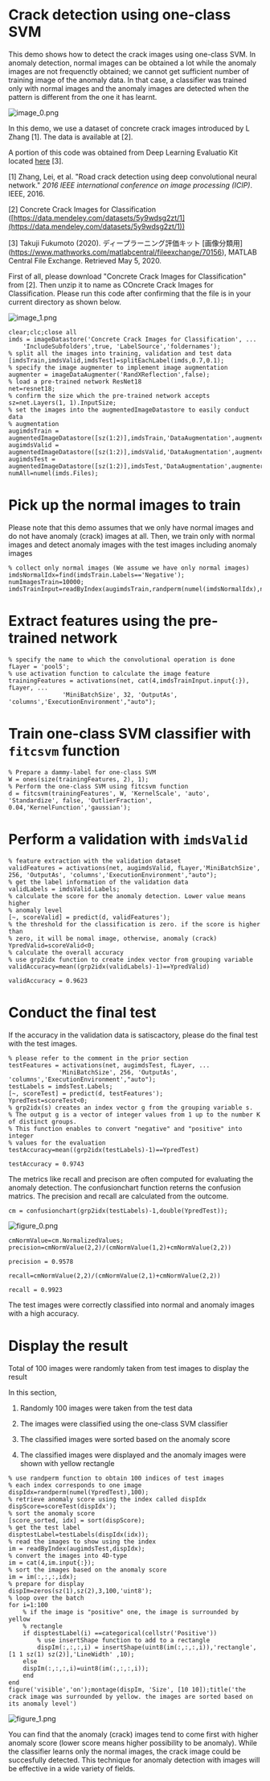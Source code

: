 # Crack detection using one-class SVM

This demo shows how to detect the crack images using one-class SVM. In anomaly detection, normal images can be obtained a lot while the anomaly images are not frequenctly obtained; we cannot get sufficient number of training image of the anomaly data. In that case, a classifier was trained only with normal images and the anomaly images are detected when the pattern is different from the one it has learnt. 

![image_0.png](README_images/image_0.png)

In this demo, we use a dataset of concrete crack images introduced by L Zhang [1]. The data is available at [2]. 

A portion of this code was obtained from Deep Learning Evaluatio Kit located [here](https://jp.mathworks.com/matlabcentral/fileexchange/70156) [3].

[1] Zhang, Lei, et al. "Road crack detection using deep convolutional neural network." *2016 IEEE international conference on image processing (ICIP)*. IEEE, 2016.

[2] Concrete Crack Images for Classification ([https://data.mendeley.com/datasets/5y9wdsg2zt/1](https://data.mendeley.com/datasets/5y9wdsg2zt/1))

[3] Takuji Fukumoto (2020). ディープラーニング評価キット [画像分類用] (https://www.mathworks.com/matlabcentral/fileexchange/70156), MATLAB Central File Exchange. Retrieved May 5, 2020.

  

First of all, please download "Concrete Crack Images for Classification" from [2]. Then unzip it to name as COncrete Crack Images for Classification. Please run this code after confirming that the file is in your current directory as shown below.  

![image_1.png](README_images/image_1.png)

```matlab:Code
clear;clc;close all
imds = imageDatastore('Concrete Crack Images for Classification', ...
    'IncludeSubfolders',true, 'LabelSource','foldernames');
% split all the images into training, validation and test data 
[imdsTrain,imdsValid,imdsTest]=splitEachLabel(imds,0.7,0.1);
% specify the image augmenter to implement image augmentation
augmenter = imageDataAugmenter('RandXReflection',false);
% load a pre-trained network ResNet18
net=resnet18;
% confirm the size which the pre-trained network accepts
sz=net.Layers(1, 1).InputSize;
% set the images into the augmentedImageDatastore to easily conduct data
% augmentation
augimdsTrain = augmentedImageDatastore([sz(1:2)],imdsTrain,'DataAugmentation',augmenter);
augimdsValid = augmentedImageDatastore([sz(1:2)],imdsValid,'DataAugmentation',augmenter);
augimdsTest = augmentedImageDatastore([sz(1:2)],imdsTest,'DataAugmentation',augmenter);
numAll=numel(imds.Files);
```

# Pick up the normal images to train

Please note that this demo assumes that we only have normal images and do not have anomaly (crack) images at all. Then, we train only with normal images and detect anomaly images with the test images including anomaly images

```matlab:Code
% collect only normal images (We assume we have only normal images)
imdsNormalIdx=find(imdsTrain.Labels=='Negative');
numImagesTrain=10000;
imdsTrainInput=readByIndex(augimdsTrain,randperm(numel(imdsNormalIdx),numImagesTrain));
```

# Extract features using the pre-trained network

```matlab:Code
% specify the name to which the convolutional operation is done
fLayer = 'pool5';
% use activation function to calculate the image feature
trainingFeatures = activations(net, cat(4,imdsTrainInput.input{:}), fLayer, ...
               'MiniBatchSize', 32, 'OutputAs', 'columns','ExecutionEnvironment',"auto");    
```

# Train one-class SVM classifier with `fitcsvm` function

```matlab:Code
% Prepare a dammy-label for one-class SVM
W = ones(size(trainingFeatures, 2), 1);
% Perform the one-class SVM using fitcsvm function
d = fitcsvm(trainingFeatures', W, 'KernelScale', 'auto', 'Standardize', false, 'OutlierFraction', 0.04,'KernelFunction','gaussian');
```

# Perform a validation with `imdsValid`

```matlab:Code
% feature extraction with the validation dataset
validFeatures = activations(net, augimdsValid, fLayer,'MiniBatchSize', 256, 'OutputAs', 'columns','ExecutionEnvironment',"auto");  
% get the label information of the validation data
validLabels = imdsValid.Labels;
% calculate the score for the anomaly detection. Lower value means higher
% anomaly level 
[~, scoreValid] = predict(d, validFeatures');
% the threshold for the classification is zero. if the score is higher than
% zero, it will be nomal image, otherwise, anomaly (crack)
YpredValid=scoreValid<0;
% calculate the overall accuracy
% use grp2idx function to create index vector from grouping variable
validAccuracy=mean((grp2idx(validLabels)-1)==YpredValid)
```

```text:Output
validAccuracy = 0.9623
```

# Conduct the final test

If the accuracy in the validation data is satiscactory, please do the final test with the test images. 

```matlab:Code
% please refer to the comment in the prior section
testFeatures = activations(net, augimdsTest, fLayer, ...
              'MiniBatchSize', 256, 'OutputAs', 'columns','ExecutionEnvironment',"auto");   
testLabels = imdsTest.Labels;
[~, scoreTest] = predict(d, testFeatures');
YpredTest=scoreTest<0;
% grp2idx(s) creates an index vector g from the grouping variable s. 
% The output g is a vector of integer values from 1 up to the number K of distinct groups. 
% This function enables to convert "negative" and "positive" into integer
% values for the evaluation
testAccuracy=mean((grp2idx(testLabels)-1)==YpredTest)
```

```text:Output
testAccuracy = 0.9743
```

The metrics like recall and precison are often computed for evaluating the anomaly detection. The confusionchart function reterns the confusion matrics. The precision and recall are calculated from the outcome. 

```matlab:Code
cm = confusionchart(grp2idx(testLabels)-1,double(YpredTest));
```

![figure_0.png](README_images/figure_0.png)

```matlab:Code
cmNormValue=cm.NormalizedValues;
precision=cmNormValue(2,2)/(cmNormValue(1,2)+cmNormValue(2,2))
```

```text:Output
precision = 0.9578
```

```matlab:Code
recall=cmNormValue(2,2)/(cmNormValue(2,1)+cmNormValue(2,2))
```

```text:Output
recall = 0.9923
```

The test images were correctly classified into normal and anomaly images with a high accuracy. 

# Display the result 

Total of 100 images were randomly taken from test images to display the result

In this section, 

1) Randomly 100 images were taken from the test data

2) The images were classified using the one-class SVM classifier

3) The classified images were sorted based on the anomaly score 

4) The classified images were displayed and the anomaly images were shown with yellow rectangle

```matlab:Code
% use randperm function to obtain 100 indices of test images
% each index corresponds to one image
dispIdx=randperm(numel(YpredTest),100);
% retrieve anomaly score using the index called dispIdx
dispScore=scoreTest(dispIdx');
% sort the anomaly score 
[score_sorted, idx] = sort(dispScore);
% get the test label
disptestLabel=testLabels(dispIdx(idx));
% read the images to show using the index
im = readByIndex(augimdsTest,dispIdx);
% convert the images into 4D-type
im = cat(4,im.input{:});
% sort the images based on the anomaly score
im = im(:,:,:,idx);
% prepare for display
dispIm=zeros(sz(1),sz(2),3,100,'uint8');
% loop over the batch
for i=1:100
    % if the image is "positive" one, the image is surrounded by yellow
    % rectangle
    if disptestLabel(i) ==categorical(cellstr('Positive'))
        % use insertShape function to add to a rectangle
        dispIm(:,:,:,i) = insertShape(uint8(im(:,:,:,i)),'rectangle',[1 1 sz(1) sz(2)],'LineWidth' ,10);
    else
    dispIm(:,:,:,i)=uint8(im(:,:,:,i));
    end
end
figure('visible','on');montage(dispIm, 'Size', [10 10]);title('the crack image was surrounded by yellow. the images are sorted based on its anomaly level')
```

![figure_1.png](README_images/figure_1.png)

You can find that the anomaly (crack) images tend to come first with higher anomaly score (lower score means higher possibility to be anomaly). While the classifier learns only the normal images, the crack image could be succesfully detected. This technique for anomaly detection with images will be effective in a wide variety of fields.
